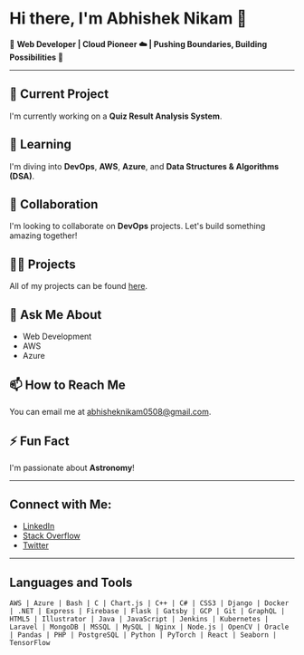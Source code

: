 # Hi there, I'm Abhishek Nikam 👋

🌟 **Web Developer | Cloud Pioneer ☁️ | Pushing Boundaries, Building Possibilities 🚀**

---

## 🔭 Current Project
I'm currently working on a **Quiz Result Analysis System**.

## 🌱 Learning
I'm diving into **DevOps**, **AWS**, **Azure**, and **Data Structures & Algorithms (DSA)**.

## 👯 Collaboration
I'm looking to collaborate on **DevOps** projects. Let's build something amazing together!

## 👨‍💻 Projects
All of my projects can be found [here](https://ghostabhi4413.github.io/ghpages/).

## 💬 Ask Me About
- Web Development
- AWS
- Azure

## 📫 How to Reach Me
You can email me at [abhisheknikam0508@gmail.com](mailto:abhisheknikam0508@gmail.com).

## ⚡ Fun Fact
I'm passionate about **Astronomy**! 

---

## Connect with Me:
- [LinkedIn](https://www.linkedin.com/in/abhishek-nikam-7888b1210)
- [Stack Overflow](https://stackoverflow.com/users/22334551/abhi-nikam)
- [Twitter](https://twitter.com/ghostabhi4413)

---

## Languages and Tools
```plaintext
AWS | Azure | Bash | C | Chart.js | C++ | C# | CSS3 | Django | Docker | .NET | Express | Firebase | Flask | Gatsby | GCP | Git | GraphQL | HTML5 | Illustrator | Java | JavaScript | Jenkins | Kubernetes | Laravel | MongoDB | MSSQL | MySQL | Nginx | Node.js | OpenCV | Oracle | Pandas | PHP | PostgreSQL | Python | PyTorch | React | Seaborn | TensorFlow
